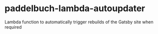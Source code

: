 # paddelbuch-lambda-autoupdater
Lambda function to automatically trigger rebuilds of the Gatsby site when required
